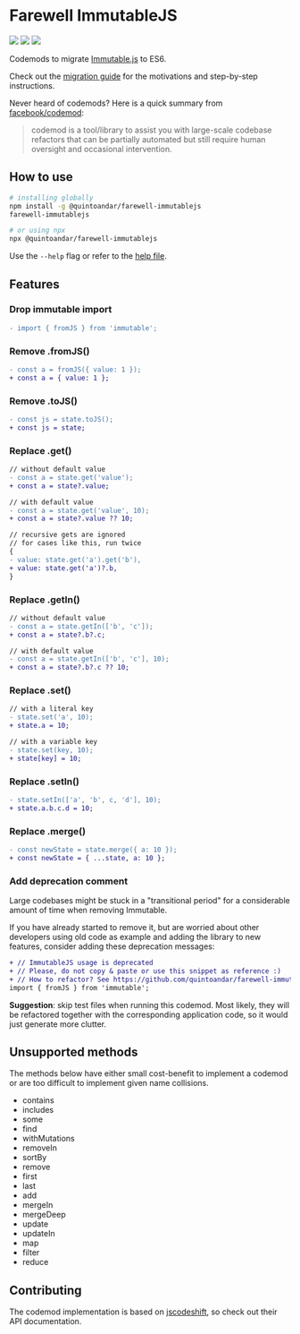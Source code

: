 # Farewell ImmutableJS

![](https://github.com/quintoandar/farewell-immutablejs/workflows/Node.js%20CI/badge.svg)
![](https://github.com/quintoandar/farewell-immutablejs/workflows/NPM%20Package/badge.svg)
![](https://github.com/quintoandar/farewell-immutablejs/workflows/Github%20Package/badge.svg)

Codemods to migrate [Immutable.js](https://github.com/immutable-js/immutable-js) to ES6.

Check out the [migration guide](MIGRATION.md) for the motivations and step-by-step instructions.

Never heard of codemods? Here is a quick summary from [facebook/codemod](https://github.com/facebook/codemod):

> codemod is a tool/library to assist you with large-scale codebase refactors that can be partially automated but still require human oversight and occasional intervention.

## How to use

```bash
# installing globally
npm install -g @quintoandar/farewell-immutablejs
farewell-immutablejs

# or using npx
npx @quintoandar/farewell-immutablejs
```

Use the `--help` flag or refer to the [help file](./src/bin/help.txt).

## Features

### Drop immutable import

```diff
- import { fromJS } from 'immutable';
```

### Remove .fromJS()

```diff
- const a = fromJS({ value: 1 });
+ const a = { value: 1 };
```

### Remove .toJS()

```diff
- const js = state.toJS();
+ const js = state;
```

### Replace .get()

```diff
// without default value
- const a = state.get('value');
+ const a = state?.value;

// with default value
- const a = state.get('value', 10);
+ const a = state?.value ?? 10;

// recursive gets are ignored
// for cases like this, run twice
{
- value: state.get('a').get('b'),
+ value: state.get('a')?.b,
}
```

### Replace .getIn()

```diff
// without default value
- const a = state.getIn(['b', 'c']);
+ const a = state?.b?.c;

// with default value
- const a = state.getIn(['b', 'c'], 10);
+ const a = state?.b?.c ?? 10;
```

### Replace .set()

```diff
// with a literal key
- state.set('a', 10);
+ state.a = 10;
```

```diff
// with a variable key
- state.set(key, 10);
+ state[key] = 10;
```

### Replace .setIn()

```diff
- state.setIn(['a', 'b', c, 'd'], 10);
+ state.a.b.c.d = 10;
```

### Replace .merge()

```diff
- const newState = state.merge({ a: 10 });
+ const newState = { ...state, a: 10 };
```

### Add deprecation comment

Large codebases might be stuck in a "transitional period" for a considerable amount of time when removing Immutable.

If you have already started to remove it, but are worried about other developers using old code as example and adding the library to new features, 
consider adding these deprecation messages:

```diff
+ // ImmutableJS usage is deprecated
+ // Please, do not copy & paste or use this snippet as reference :)
+ // How to refactor? See https://github.com/quintoandar/farewell-immutablejs/blob/master/MIGRATION.md
import { fromJS } from 'immutable';
```

**Suggestion**: skip test files when running this codemod. 
Most likely, they will be refactored together with the corresponding application code, so it would just generate more clutter.

## Unsupported methods

The methods below have either small cost-benefit to implement a codemod or are too difficult to implement given name collisions.

- contains
- includes
- some
- find
- withMutations
- removeIn
- sortBy
- remove
- first
- last
- add
- mergeIn
- mergeDeep
- update
- updateIn
- map
- filter
- reduce

## Contributing

The codemod implementation is based on [jscodeshift](https://github.com/facebook/jscodeshift), so check out their API documentation.
